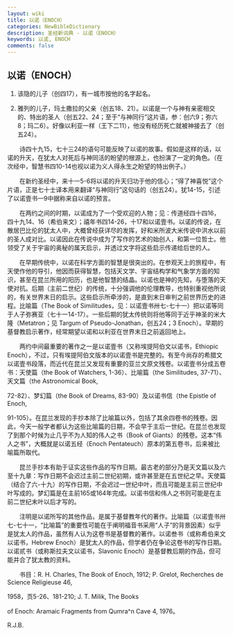 ```yaml
---
layout: wiki
title: 以诺（ENOCH）
categories: NewBibleDictionary
description: 圣经新词典 - 以诺（ENOCH）
keywords: 以诺, ENOCH
comments: false
---
```


## 以诺（ENOCH）

1. 该隐的儿子（创四17），有一城市按他的名字起名。

2. 雅列的儿子，玛土撒拉的父亲（创五18、21）。以诺是一个与神有亲密相交的、特出的圣人（创五22、24；至于“与神同行”这片语，参：创六9；弥六8；玛二6）。好像以利亚一样（王下二11），他没有经历死亡就被神接去了（创五24）。

　　诗四十九15，七十三24的语句可能反映了以诺的故事。假如是这样的话，以诺的升天，在犹太人对死后与神同活的盼望的根源上，也扮演了一定的角色。（在次经中，智慧书四10-14也视以诺为义人得永生之盼望的特出例子。）

　　在新约圣经中，来十一5-6将以诺的升天归功于他的信心；“得了神喜悦”这个片语，正是七十士译本用来翻译“与神同行”这句话的（创五24）。犹14-15，引述了以诺壹书一9中据称来自以诺的预言。

　　在两约之间的时期，以诺成为了一个受欢迎的人物；见：传道经四十四16，四十九14、16（希伯来文）；禧年书四14-26，十17和以诺壹书。以诺的传说，在散居巴比伦的犹太人中，大概曾经获详尽的发挥，好和米所波大米传说中洪水以前的圣人成对比。以诺因此在传说中成为了写作的艺术的始创人，和第一位哲士。他领受了关于宇宙的奥秘的属天启示，并透过文字将这些启示传递给后世的人。

　　在早期传统中，以诺在科学方面的智慧是很突出的。在参观天上的旅程中，有天使作他的导引，他因而获得智慧，包括天文学、宇宙结构学和气象学方面的知识，甚至在昆兰所用的阳历，也是他智慧的结晶。以诺也是神的先知，与堕落的天使对抗。后期（主前二世纪）的传统，十分强调他的伦理教导，也特别重视他所说的，有关世界末日的启示。这些启示所牵涉的，是直到末日审判之前世界历史的进程。比喻篇（The Book of Similitudes，见：以诺壹书卅七-七十一）把以诺等同于人子弥赛亚（七十一14-17）。一些后期的犹太传统则将他等同于近乎神圣的米大隆（Metatron；见 Targum of Pseudo-Jonathan，创五24；3 Enoch）。早期的基督教启示著作，经常期望以诺和以利亚在世界末日之前返回地上。

　　两约中间最重要的著作之一是以诺壹书（又称埃提阿伯文以诺书，Ethiopic Enoch），不过，只有埃提阿伯文版本的以诺壹书是完整的。有至今尚存的希腊文以诺壹书段落，而近代在昆兰又发现有重要的亚兰文原文残卷。以诺壹书分成五卷书：天使篇（the Book of Watchers, 1-36）、比喻篇（the Similitudes, 37-71）、天文篇（the Astronomical Book,

72-82）、梦幻篇（the Book of Dreams, 83-90）及以诺书信（the Epistle of Enoch,

91-105）。在昆兰发现的手抄本除了比喻篇以外，包括了其余四卷书的残卷。因此，今天一般学者都认为这些比喻篇的日期，不会早于主后一世纪。在昆兰也发现了到那个时候为止几乎不为人知的伟人之书（Book of Giants）的残卷。这本“伟人之书”，大概就是以诺五经（Enoch Pentateuch）原本的第五卷书，后来被比喻篇所取代。

　　昆兰手抄本有助于证实这些作品的写作日期。最古老的部分乃是天文篇以及六至十九章：写作日期不会迟过主前二世纪初期，或许甚至是在五世纪之早。天使篇（结合了六-十九）的写作日期，不会迟过一世纪中叶，而且可能是主前三世纪中叶写成的。梦幻篇是在主前165或164年完成。以诺书信和伟人之书则可能是在主前二世纪末叶以后才写的。

　　注明是以诺所写的其他作品，是属于基督教年代的著作。比喻篇（以诺壹书卅七-七十一，“比喻篇”的重要性可能在于阐明福音书采用“人子”的背景因素）似乎是犹太人的作品，虽然有人认为这卷书是基督教的著作。以诺叁书（或称希伯来文以诺书，Hebrew Enoch）是犹太人的作品，但学者仍在争论这卷书的写作日期。以诺贰书（或称斯拉夫文以诺书，Slavonic Enoch）是基督教后期的作品，但可能并合了犹太教的资料。

　　书目：R. H. Charles, The Book of Enoch, 1912; P. Grelot, Recherches de Science Religieuse 46,

1958，页5-26、181-210; J. T. Milik, The Books

of Enoch: Aramaic Fragments from Qumra^n Cave 4, 1976。

R.J.B.








